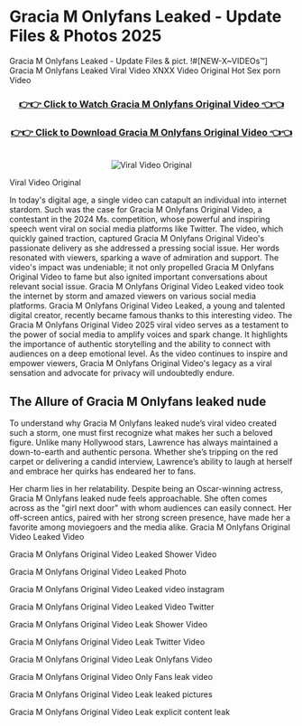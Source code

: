 # Gracia M Onlyfans Leaked - Update Files & Photos 2025

Gracia M Onlyfans Leaked - Update Files & pict. !#[NEW-X~VIDEOs™] Gracia M Onlyfans Leaked Viral Video XNXX Video Original Hot Sex porn Video
<br>
<div align="center">
<h3><a href="https://links2leaks.com?utm_source=graciam&utm_medium=gitlong" rel="nofollow">👉👉 Click to Watch Gracia M Onlyfans Original Video 👈👈</a></h3>
<h3><a href="https://links2leaks.com?utm_source=graciam&utm_medium=gitlong" rel="nofollow">👉👉 Click to Download Gracia M Onlyfans Original Video 👈👈</a></h3>
<br>
<a href="https://links2leaks.com?utm_source=graciam&utm_medium=gitlong" rel="nofollow"><img src="https://i.ibb.co/Gkj2r4b/banner.png" alt="Viral Video Original" style="max-width: 100%; display: inline-block;" data-target="animated-image.originalImage"></a>
</div>

Viral Video Original

In today's digital age, a single video can catapult an individual into internet stardom. Such was the case for Gracia M Onlyfans Original Video, a contestant in the 2024 Ms. competition, whose powerful and inspiring speech went viral on social media platforms like Twitter.
The video, which quickly gained traction, captured Gracia M Onlyfans Original Video's passionate delivery as she addressed a pressing social issue. Her words resonated with viewers, sparking a wave of admiration and support. The video's impact was undeniable; it not only propelled Gracia M Onlyfans Original Video to fame but also ignited important conversations about relevant social issue.
Gracia M Onlyfans Original Video Leaked video took the internet by storm and amazed viewers on various social media platforms. Gracia M Onlyfans Original Video Leaked, a young and talented digital creator, recently became famous thanks to this interesting video.
The Gracia M Onlyfans Original Video 2025 viral video serves as a testament to the power of social media to amplify voices and spark change. It highlights the importance of authentic storytelling and the ability to connect with audiences on a deep emotional level. As the video continues to inspire and empower viewers, Gracia M Onlyfans Original Video's legacy as a viral sensation and advocate for privacy will undoubtedly endure.

<h2>The Allure of Gracia M Onlyfans leaked nude</h2>


To understand why Gracia M Onlyfans leaked nude’s viral video created such a storm, one must first recognize what makes her such a beloved figure. Unlike many Hollywood stars, Lawrence has always maintained a down-to-earth and authentic persona. Whether she’s tripping on the red carpet or delivering a candid interview, Lawrence’s ability to laugh at herself and embrace her quirks has endeared her to fans.

Her charm lies in her relatability. Despite being an Oscar-winning actress, Gracia M Onlyfans leaked nude feels approachable. She often comes across as the "girl next door" with whom audiences can easily connect. Her off-screen antics, paired with her strong screen presence, have made her a favorite among moviegoers and the media alike.
Gracia M Onlyfans Original Video Leaked Video

Gracia M Onlyfans Original Video Leaked Shower Video

Gracia M Onlyfans Original Video Leaked Photo

Gracia M Onlyfans Original Video Leaked video instagram

Gracia M Onlyfans Original Video Leaked Video Twitter

Gracia M Onlyfans Original Video Leak Shower Video

Gracia M Onlyfans Original Video Leak Twitter Video

Gracia M Onlyfans Original Video Leak Onlyfans Video

Gracia M Onlyfans Original Video Only Fans leak video

Gracia M Onlyfans Original Video Leak leaked pictures

Gracia M Onlyfans Original Video Leak explicit content leak